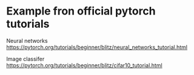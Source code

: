 
# Example fron official pytorch tutorials

Neural networks
https://pytorch.org/tutorials/beginner/blitz/neural_networks_tutorial.html

Image classifer
https://pytorch.org/tutorials/beginner/blitz/cifar10_tutorial.html
